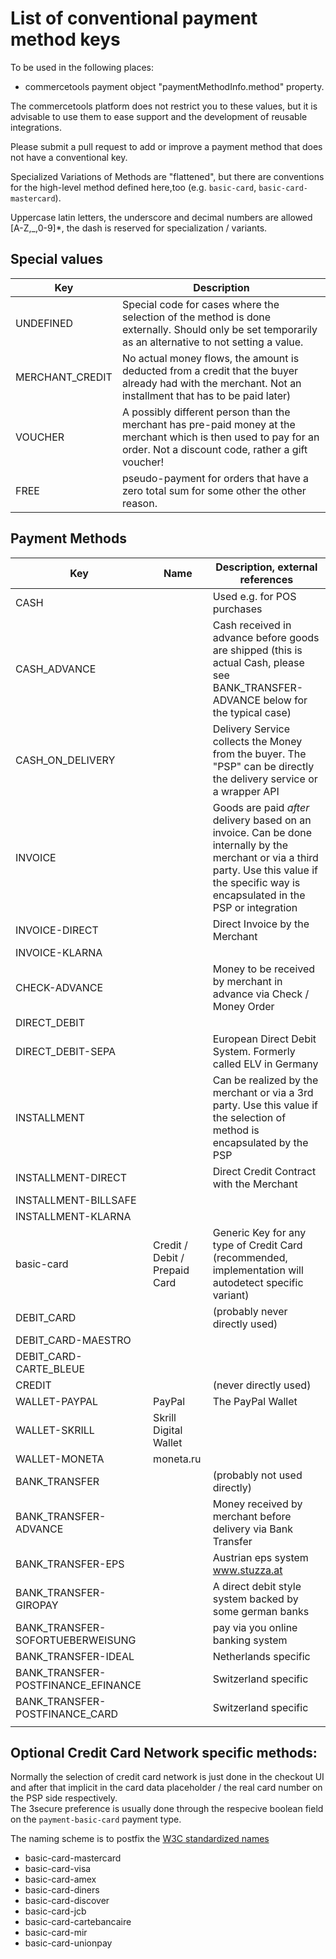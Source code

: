# List of conventional payment method keys

To be used in the following places:
 * commercetools payment object "paymentMethodInfo.method" property. 

The commercetools platform does not restrict you to these values, but it is advisable to use them to ease support and 
the development of reusable integrations. 

Please submit a pull request to add or improve a payment method that does not have a conventional key. 

Specialized Variations of Methods are "flattened", but there are conventions for the high-level method defined here,too 
(e.g. `basic-card`, `basic-card-mastercard`). 

Uppercase latin letters, the underscore and decimal numbers are allowed \[A-Z,_,0-9\]\*, the dash is reserved for 
specialization / variants. 

## Special values 
| Key | Description |
|---|---|
| UNDEFINED | Special code for cases where the selection of the method is done externally. Should only be set temporarily as an alternative to not setting a value.  |
| MERCHANT_CREDIT | No actual money flows, the amount is deducted from a credit that the buyer already had with the merchant. Not an installment that has to be paid later) |
| VOUCHER | A possibly different person than the merchant has pre-paid money at  the merchant which is then used to pay for an order. Not a discount code, rather a gift voucher!  |
| FREE | pseudo-payment for orders that have a zero total sum for some other the other reason.  |

## Payment Methods

| Key | Name | Description, external references |
|---|---|---|
| CASH |  | Used e.g. for POS purchases |
| CASH_ADVANCE |  | Cash received in advance before goods are shipped (this is actual Cash, please see BANK_TRANSFER-ADVANCE below for the typical case) |
| CASH_ON_DELIVERY |  | Delivery Service collects the Money from the buyer. The "PSP" can be directly the delivery service or a wrapper API |
| INVOICE |  | Goods are paid _after_ delivery based on an invoice. Can be done internally by the merchant or via a third party. Use this value if the specific way is encapsulated in the PSP or integration |
| INVOICE-DIRECT |  | Direct Invoice by the Merchant |
| INVOICE-KLARNA |  |  |
| CHECK-ADVANCE |  | Money to be received by merchant in advance via Check / Money Order |
| DIRECT_DEBIT |  |  |
| DIRECT_DEBIT-SEPA |  | European Direct Debit System. Formerly called ELV in Germany |
| INSTALLMENT |  | Can be realized by the merchant or via a 3rd party. Use this value if the selection of method is encapsulated by the PSP |
| INSTALLMENT-DIRECT |  | Direct Credit Contract with the Merchant |
| INSTALLMENT-BILLSAFE |  |  |
| INSTALLMENT-KLARNA |  |  |
| basic-card | Credit / Debit / Prepaid Card | Generic Key for any type of Credit Card (recommended, implementation will autodetect specific variant) |
| DEBIT_CARD |  | (probably never directly used)  |
| DEBIT_CARD-MAESTRO |  |  |
| DEBIT_CARD-CARTE_BLEUE |  |  |
| CREDIT |  | (never directly used) |
| WALLET-PAYPAL | PayPal | The PayPal Wallet |
| WALLET-SKRILL | Skrill Digital Wallet |  |
| WALLET-MONETA | moneta.ru |  |
| BANK_TRANSFER |  | (probably not used directly) |
| BANK_TRANSFER-ADVANCE |  | Money received by merchant before delivery via Bank Transfer |
| BANK_TRANSFER-EPS |  | Austrian eps system www.stuzza.at  |
| BANK_TRANSFER-GIROPAY |  | A direct debit style system backed by some german banks |
| BANK_TRANSFER-SOFORTUEBERWEISUNG |  | pay via you online banking system |
| BANK_TRANSFER-IDEAL |  | Netherlands specific |
| BANK_TRANSFER-POSTFINANCE_EFINANCE |  | Switzerland specific |
| BANK_TRANSFER-POSTFINANCE_CARD |  | Switzerland specific |
|  |  |  |


## Optional Credit Card Network specific methods:

Normally the selection of credit card network is just done in the checkout UI and after that implicit in the card data placeholder / the real card number on the PSP side respectively.  
The 3secure preference is usually done through the respecive boolean field on the `payment-basic-card` payment type. 
 
The naming scheme is to postfix the [W3C standardized names](https://www.w3.org/Payments/card-network-ids) 

 * basic-card-mastercard 
 * basic-card-visa
 * basic-card-amex
 * basic-card-diners
 * basic-card-discover
 * basic-card-jcb
 * basic-card-cartebancaire
 * basic-card-mir
 * basic-card-unionpay
 